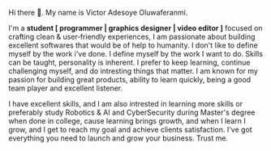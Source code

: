 Hi there 👋. My name is Victor Adesoye Oluwaferanmi.

I'm a **student [ programmer | graphics designer | video editor ]** focused on crafting clean & user‑friendly experiences, I am passionate about building excellent softwares that would be of help to humanity. I don't like to define myself by the work i've done. I define myself by the work I want to do. Skills can be taught, personality is inherent. I prefer to keep learning, continue challenging myself, and do intresting things that matter. I am known for my passion for building great products, ability to learn quickly, being a good team player and excellent listener.

I have excellent skills, and I am also intrested in learning more skills or preferably study Robotics & AI and CyberSecurity during Master's degree when done in college, cause learning brings growth, and when I learn I grow, and I get to reach my goal and achieve clients satisfaction. I've got everything you need to launch and grow your business. Trust me.
